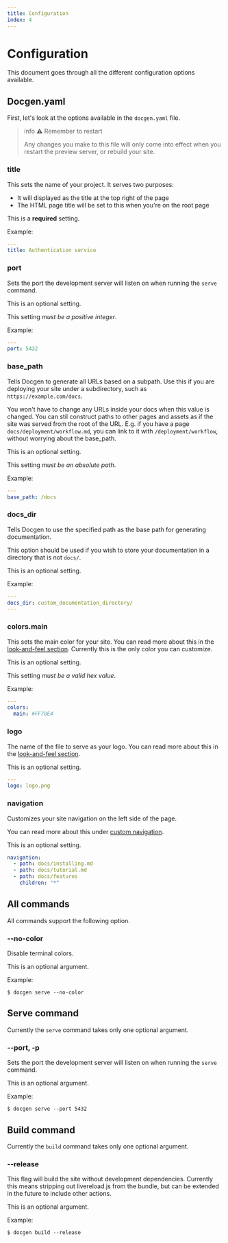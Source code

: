 ```yaml
---
title: Configuration
index: 4
---
```


# Configuration

This document goes through all the different configuration options available.

## Docgen.yaml

First, let's look at the options available in the `docgen.yaml` file.

> info :warning: Remember to restart
>
> Any changes you make to this file will only come into effect when you restart the preview server, or rebuild your site.

### title

This sets the name of your project. It serves two purposes:

- It will displayed as the title at the top right of the page
- The HTML page title will be set to this when you're on the root page

This is a **required** setting.

Example:

```yaml
---
title: Authentication service
```

### port

Sets the port the development server will listen on when running the `serve` command.

This is an optional setting.

This setting _must be a positive integer_.

Example:

```yaml
---
port: 5432
```

### base_path

Tells Docgen to generate all URLs based on a subpath. Use this if you are deploying your site under
a subdirectory, such as `https://example.com/docs`.

You won't have to change any URLs inside your docs when this value is changed. You can stil
construct paths to other pages and assets as if the site was served from the root of the URL. E.g.
if you have a page `docs/deployment/workflow.md`, you can link to it with `/deployment/workflow`,
without worrying about the base_path.

This is an optional setting.

This setting _must be an absolute path_.

Example:

```yaml
---
base_path: /docs
```

### docs_dir

Tells Docgen to use the specified path as the base path for generating documentation.

This option should be used if you wish to store your documentation in a directory that is not `docs/`.

This is an optional setting.

Example:

```yaml
---
docs_dir: custom_documentation_directory/
---
```

### colors.main

This sets the main color for your site. You can read more about this in the
[look-and-feel section](/features/look-and-feel). Currently this is the only color you can customize.

This is an optional setting.

This setting _must be a valid hex value_.

Example:

```yaml
---
colors:
  main: #FF78E4
```

### logo

The name of the file to serve as your logo. You can read more about this in the
[look-and-feel section](/features/look-and-feel).

This is an optional setting.

```yaml
---
logo: logo.png
```

### navigation

Customizes your site navigation on the left side of the page.

You can read more about this under [custom navigation](/features/custom-navigation.md).

This is an optional setting.

```yaml
navigation:
  - path: docs/installing.md
  - path: docs/tutorial.md
  - path: docs/features
    children: "*"
```

## All commands

All commands support the following option.

### --no-color

Disable terminal colors.

This is an optional argument.

Example:

```
$ docgen serve --no-color
```

## Serve command

Currently the `serve` command takes only one optional argument.

### --port, -p

Sets the port the development server will listen on when running the `serve` command.

This is an optional argument.

Example:

```
$ docgen serve --port 5432
```

## Build command

Currently the `build` command takes only one optional argument.

### --release

This flag will build the site without development dependencies. Currently this means stripping out
livereload.js from the bundle, but can be extended in the future to include other actions.

This is an optional argument.

Example:

```
$ docgen build --release
```

